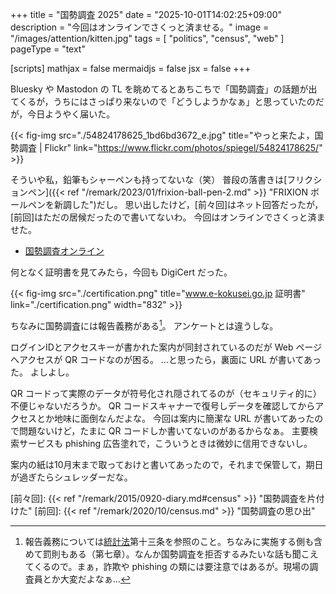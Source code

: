 +++
title = "国勢調査 2025"
date =  "2025-10-01T14:02:25+09:00"
description = "今回はオンラインでさくっと済ませる。"
image = "/images/attention/kitten.jpg"
tags = [ "politics", "census", "web" ]
pageType = "text"

[scripts]
  mathjax = false
  mermaidjs = false
  jsx = false
+++

Bluesky や Mastodon の TL を眺めてるとあちこちで「国勢調査」の話題が出てくるが，うちにはさっぱり来ないので「どうしようかなぁ」と思っていたのだが，今日ようやく届いた。

{{< fig-img src="./54824178625_1bd6bd3672_e.jpg" title="やっと来たよ，国勢調査 | Flickr" link="https://www.flickr.com/photos/spiegel/54824178625/" >}}

そういや私，鉛筆もシャーペンも持ってないな（笑） 普段の落書きは[フリクションペン]({{< ref "/remark/2023/01/frixion-ball-pen-2.md" >}} "FRIXION ボールペンを新調した")だし。
思い出したけど，[前々回]はネット回答だったが，[前回]はただの居候だったので書いてないわ。
今回はオンラインでさくっと済ませた。

- [国勢調査オンライン](https://www.e-kokusei.go.jp/)

何となく証明書を見てみたら，今回も DigiCert だった。

{{< fig-img src="./certification.png" title="www.e-kokusei.go.jp 証明書" link="./certification.png" width="832" >}}

ちなみに国勢調査には報告義務がある[^c1]。
アンケートとは違うしな。

[^c1]: 報告義務については[統計法](https://laws.e-gov.go.jp/law/419AC0000000053 "統計法 | e-Gov 法令検索")第十三条を参照のこと。ちなみに実施する側も含めて罰則もある（第七章）。なんか国勢調査を拒否するみたいな話も聞こえてくるので。まぁ，詐欺や phishing の類には要注意ではあるが。現場の調査員とか大変だよなぁ...

ログインIDとアクセスキーが書かれた案内が同封されているのだが Web ページへアクセスが QR コードなのが困る。
...と思ったら，裏面に URL が書いてあった。
よしよし。

QR コードって実際のデータが符号化され隠されてるのが（セキュリティ的に）不便じゃないだろうか。
QR コードスキャナーで復号しデータを確認してからアクセスとか地味に面倒なんだよな。
今回は案内に簡潔な URL が書いてあったので問題ないけど，たまに QR コードしか書いてないのがあるからなぁ。
主要検索サービスも phishing 広告塗れで，こういうときは微妙に信用できないし。

案内の紙は10月末まで取っておけと書いてあったので，それまで保管して，期日が過ぎたらシュレッダーだな。

[前々回]: {{< ref "/remark/2015/0920-diary.md#census" >}} "国勢調査を片付けた"
[前回]: {{< ref "/remark/2020/10/census.md" >}} "国勢調査の思ひ出"

